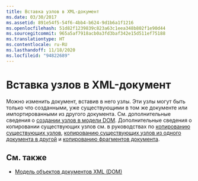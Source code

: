 ```yaml
---
title: Вставка узлов в XML-документ
ms.date: 03/30/2017
ms.assetid: 891e54f5-54f6-4bb4-b624-9d1b6a1f1216
ms.openlocfilehash: 51d82f1239839c823a63c1eea348b802f1e90d44
ms.sourcegitcommit: 965a5af7918acb0a3fd3baf342e15d511ef75188
ms.translationtype: HT
ms.contentlocale: ru-RU
ms.lasthandoff: 11/18/2020
ms.locfileid: "94822689"
---
```

# <a name="inserting-nodes-into-an-xml-document"></a>Вставка узлов в XML-документ
Можно изменить документ, вставив в него узлы. Эти узлы могут быть только что созданными, уже существующими в том же документе или импортированными из другого документа. См. дополнительные сведения о [создании узлов в модели DOM](create-new-nodes-in-the-dom.md). Дополнительные сведения о копировании существующих узлов см. в руководствах по [копированию существующих узлов](copy-existing-nodes.md), [копированию существующих узлов из одного документа в другой](copying-existing-nodes-from-one-document-to-another.md) и [копированию фрагментов документа](copying-document-fragments.md).  
  
## <a name="see-also"></a>См. также

- [Модель объектов документов XML (DOM)](xml-document-object-model-dom.md)

